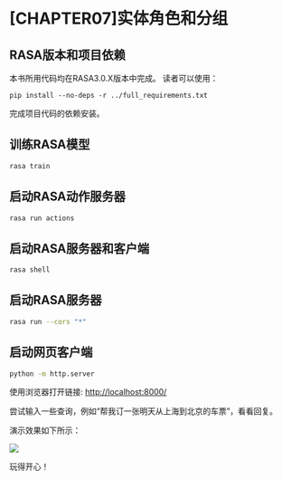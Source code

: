 # [CHAPTER07]实体角色和分组

## RASA版本和项目依赖

本书所用代码均在RASA3.0.X版本中完成。 读者可以使用：

```shell
pip install --no-deps -r ../full_requirements.txt
```

完成项目代码的依赖安装。

## 训练RASA模型

```bash
rasa train
```

## 启动RASA动作服务器

```bash
rasa run actions
```

## 启动RASA服务器和客户端

```bash
rasa shell
```

## 启动RASA服务器

```bash
rasa run --cors "*"
```

## 启动网页客户端

```bash
python -m http.server
```

使用浏览器打开链接: [http://localhost:8000/](http://localhost:8000/)

尝试输入一些查询，例如“帮我订一张明天从上海到北京的车票”，看看回复。

演示效果如下所示：

![](media/demo.png)

玩得开心！
